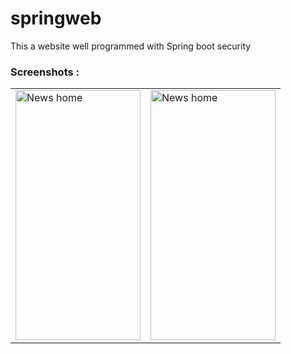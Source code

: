 # springweb
This a website well programmed with Spring boot security





 ### Screenshots : 
 
 <table align="center">
  <tr>
    <td><img src="https://user-images.githubusercontent.com/78819932/174809712-f01ac92a-dee3-4ad2-a5cb-9f93c2065eed.png" alt="News home" style="width:200px;height:400px;"></td>
      <td><img src="https://user-images.githubusercontent.com/78819932/174809712-f01ac92a-dee3-4ad2-a5cb-9f93c2065eed.png" alt="News home" style="width:200px;height:400px;"></td>
    
   
  </tr>
  
  
   
</table><br><br>


 







